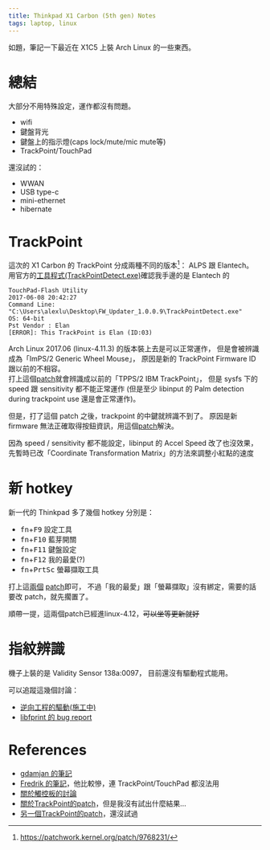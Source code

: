 ```yaml
---
title: Thinkpad X1 Carbon (5th gen) Notes
tags: laptop, linux
---
```


如題，筆記一下最近在 X1C5 上裝 Arch Linux 的一些東西。

# 總結

大部分不用特殊設定，運作都沒有問題。

* wifi
* 鍵盤背光
* 鍵盤上的指示燈(caps lock/mute/mic mute等)
* TrackPoint/TouchPad

還沒試的：

* WWAN
* USB type-c
* mini-ethernet
* hibernate

# TrackPoint

這次的 X1 Carbon 的 TrackPoint 分成兩種不同的版本[^trackpoint_versions]： ALPS 跟 Elantech。  
用官方的[工具程式(TrackPointDetect.exe)][trackpoint_util]確認我手邊的是 Elantech 的

    TouchPad-Flash Utility
    2017-06-08 20:42:27
    Command Line: "C:\Users\alexlu\Desktop\FW_Updater_1.0.0.9\TrackPointDetect.exe" 
    OS: 64-bit
    Pst Vendor : Elan
    [ERROR]: This TrackPoint is Elan (ID:03)



[trackpoint_util]: http://pcsupport.lenovo.com/tw/zh/products/laptops-and-netbooks/thinkpad-x-series-laptops/thinkpad-x1-carbon-type-20hr-20hq/downloads/ds122148

[^trackpoint_versions]: <https://patchwork.kernel.org/patch/9768231/>

Arch Linux 2017.06 (linux-4.11.3) 的版本裝上去是可以正常運作，
但是會被辨識成為「ImPS/2 Generic Wheel Mouse」，
原因是新的 TrackPoint Firmware ID 跟以前的不相容。  
打上這個[patch][trackpoint_new_id]就會辨識成以前的「TPPS/2 IBM TrackPoint」，
但是 sysfs 下的 speed 跟 sensitivity 都不能正常運作
(但是至少 libinput 的 Palm detection during trackpoint use 還是會正常運作)。

[trackpoint_new_id]: https://patchwork.kernel.org/patch/9565965/

但是，打了這個 patch 之後，trackpoint 的中鍵就辨識不到了。
原因是新 firmware 無法正確取得按鈕資訊，用這個[patch][trackpoint_3btn]解決。

[trackpoint_3btn]: https://patchwork.kernel.org/patch/9753099/

因為 speed / sensitivity 都不能設定，libinput 的 Accel Speed 改了也沒效果，先暫時已改「Coordinate Transformation Matrix」的方法來調整小紅點的速度

# 新 hotkey

新一代的 Thinkpad 多了幾個 hotkey 分別是：

* <kbd>fn</kbd>+<kbd>F9</kbd> 設定工具
* <kbd>fn</kbd>+<kbd>F10</kbd> 藍芽開關
* <kbd>fn</kbd>+<kbd>F11</kbd> 鍵盤設定
* <kbd>fn</kbd>+<kbd>F12</kbd> 我的最愛(?)
* <kbd>fn</kbd>+<kbd>PrtSc</kbd> 螢幕擷取工具

打上這[兩個][hotkey1] [patch][hotkey2]即可，
不過「我的最愛」跟「螢幕擷取」沒有綁定，需要的話要改 patch，就先擱置了。

順帶一提，這兩個patch已經進linux-4.12，~~可以坐等更新就好~~

[hotkey1]: https://patchwork.kernel.org/patch/9596129/
[hotkey2]: https://patchwork.kernel.org/patch/9596131/

# 指紋辨識

機子上裝的是 Validity Sensor 138a:0097，
目前還沒有驅動程式能用。

可以追蹤這幾個討論：

* [逆向工程的驅動(施工中)](https://github.com/nmikhailov/Validity90)
* [libfprint 的 bug report](https://bugs.freedesktop.org/show_bug.cgi?id=94536)

# References

* [gdamjan 的筆記](https://gist.github.com/gdamjan/141bb0def5f80257fae2b233ec16f3c2)
* [Fredrik 的筆記](http://fredrik.wendt.se/2017/04/26/lenovo-thinkpad-x1-carbon-5th-generation/)，他比較慘，連 TrackPoint/TouchPad 都沒法用
* [關於觸控板的討論](https://forums.lenovo.com/t5/forums/v3_1/forumtopicpage/board-id/tp02_en/thread-id/75464/page/29)
* [關於TrackPoint的patch](https://patchwork.kernel.org/patch/9768231/)，但是我沒有試出什麼結果…
* [另一個TrackPoint的patch](https://gist.github.com/ursm/6d1007f44a1d6beeb670b3c3a6a78ea4)，還沒試過
